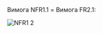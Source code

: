 Вимога NFR1.1 = Вимога FR2.1:


![NFR1 2](https://github.com/oleksandrblazhko/ai-213-borovik/assets/66260361/36463900-2445-4183-9306-99d54c49f032](https://github.com/oleksandrblazhko/ai-213-fokin/blob/48bdd80afbba7bac1670f03b52fe4d9f4f8a68ae/1-SoftwareRequirements/1.4-FuncNonFuncRequirements/1.4.4-NFRUserInterfaceOUTPUT/NFR1.1.drawio)https://github.com/oleksandrblazhko/ai-213-fokin/blob/48bdd80afbba7bac1670f03b52fe4d9f4f8a68ae/1-SoftwareRequirements/1.4-FuncNonFuncRequirements/1.4.4-NFRUserInterfaceOUTPUT/NFR1.1.drawio)
